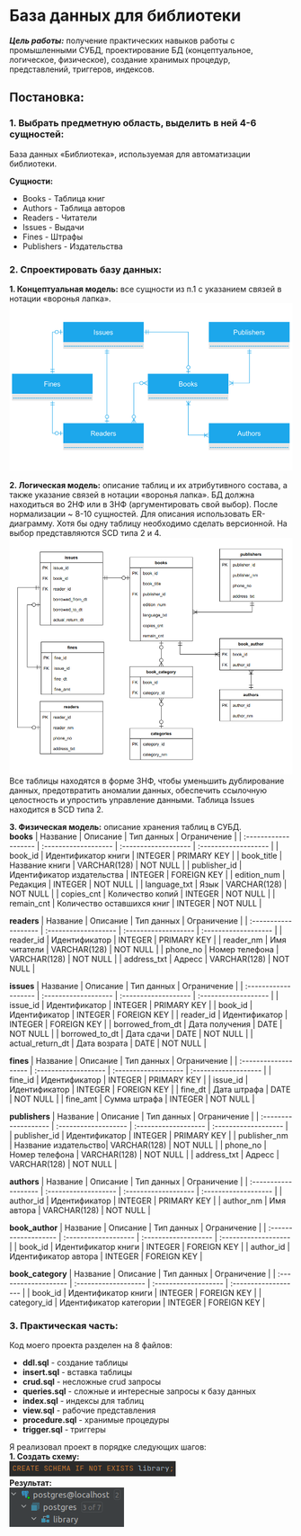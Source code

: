 # База данных для библиотеки

***Цель работы:*** получение практических навыков работы с промышленными СУБД, проектирование БД (концептуальное, логическое, физическое), создание хранимых процедур, представлений, триггеров, индексов.

## Постановка:

### 1. Выбрать предметную область, выделить в ней 4-6 сущностей:
База данных «Библиотека», используемая для автоматизации библиотеки.

**Сущности:**
- Books - Таблица книг
- Authors - Таблица авторов
- Readers - Читатели
- Issues - Выдачи
- Fines - Штрафы
- Publishers - Издательства
### 2. Спроектировать базу данных:
**1. Концептуальная модель:** все сущности из п.1 с указанием связей в нотации «воронья лапка».
![](https://github.com/ngnhtrg/Library-Management-System/blob/master/pics/conceptual.png)

**2. Логическая модель:** описание таблиц и их атрибутивного состава, а также указание связей в нотации «воронья лапка». БД должна находиться во 2НФ или в 3НФ (аргументировать свой выбор). После нормализации ~ 8-10 сущностей. Для описания использовать ER-диаграмму. Хотя бы одну таблицу необходимо сделать версионной. На выбор представляются SCD типа 2 и 4.
![](https://github.com/ngnhtrg/Library-Management-System/blob/master/pics/logic.png)
Все таблицы находятся в форме 3НФ, чтобы уменьшить дублирование данных, предотвратить аномалии данных, обеспечить ссылочную целостность и упростить управление данными. Таблица Issues находится в SCD типа 2.

**3. Физическая модель:** описание хранения таблиц в СУБД.  
**books**
| Название             | Описание             | Тип данных           | Ограничение          |
| :------------------- | :------------------- | :------------------- | :------------------- |
| book_id              | Идентификатор книги  | INTEGER              | PRIMARY KEY          |
| book_title           | Название книги       | VARCHAR(128)         | NOT NULL             |
| publisher_id         | Идентификатор издательства | INTEGER        | FOREIGN KEY          |
| edition_num          | Редакция             | INTEGER              | NOT NULL             |
| language_txt         | Язык                 | VARCHAR(128)         | NOT NULL             |
| copies_cnt           | Количество копий     | INTEGER              | NOT NULL             |
| remain_cnt           | Количество оставшихся книг | INTEGER        | NOT NULL             |

**readers**
| Название             | Описание             | Тип данных           | Ограничение          |
| :------------------- | :------------------- | :------------------- | :------------------- |
| reader_id            | Идентификатор        | INTEGER              | PRIMARY KEY          |
| reader_nm            | Имя читатели         | VARCHAR(128)         | NOT NULL             |
| phone_no             | Номер телефона       | VARCHAR(128)         | NOT NULL             |
| address_txt          | Адресс               | VARCHAR(128)         | NOT NULL             |

**issues**
| Название             | Описание             | Тип данных           | Ограничение          |
| :------------------- | :------------------- | :------------------- | :------------------- |
| issue_id             | Идентификатор        | INTEGER              | PRIMARY KEY          |
| book_id              | Идентификатор        | INTEGER              | FOREIGN KEY          |
| reader_id            | Идентификатор        | INTEGER              | FOREIGN KEY          |
| borrowed_from_dt     | Дата получения       | DATE                 | NOT NULL             |
| borrowed_to_dt       | Дата сдачи           | DATE                 | NOT NULL             |
| actual_return_dt     | Дата возрата         | DATE                 | NOT NULL             |


**fines**
| Название             | Описание             | Тип данных           | Ограничение          |
| :------------------- | :------------------- | :------------------- | :------------------- |
| fine_id              | Идентификатор        | INTEGER              | PRIMARY KEY          |
| issue_id             | Идентификатор        | INTEGER              | FOREIGN KEY          |
| fine_dt              | Дата штрафа          | DATE                 | NOT NULL             |
| fine_amt             | Сумма штрафа         | INTEGER              | NOT NULL             |

**publishers**
| Название             | Описание             | Тип данных           | Ограничение          |
| :------------------- | :------------------- | :------------------- | :------------------- |
| publisher_id         | Идентификатор        | INTEGER              | PRIMARY KEY          |
| publisher_nm         | Название издательство| VARCHAR(128)         | NOT NULL             |
| phone_no             | Номер телефона       | VARCHAR(128)         | NOT NULL             |
| address_txt          | Адресс               | VARCHAR(128)         | NOT NULL             |

**authors**
| Название             | Описание             | Тип данных           | Ограничение          |
| :------------------- | :------------------- | :------------------- | :------------------- |
| author_id            | Идентификатор        | INTEGER              | PRIMARY KEY          |
| author_nm            | Имя автора           | VARCHAR(128)         | NOT NULL             |

**book_author**
| Название             | Описание             | Тип данных           | Ограничение          |
| :------------------- | :------------------- | :------------------- | :------------------- |
| book_id              | Идентификатор книги  | INTEGER              | FOREIGN KEY          |
| author_id            | Идентификатор автора | INTEGER              | FOREIGN KEY          |

**book_category**
| Название             | Описание             | Тип данных           | Ограничение          |
| :------------------- | :------------------- | :------------------- | :------------------- |
| book_id              | Идентификатор книги  | INTEGER              | FOREIGN KEY          |
| category_id          | Идентификатор категории | INTEGER           | FOREIGN KEY          |

### 3. Практическая часть:

Код моего проекта разделен на 8 файлов:

- **ddl.sql** - создание таблицы
- **insert.sql** - вставка таблицы
- **crud.sql** - несложные crud запросы
- **queries.sql** - сложные и интересные запросы к базу данных
- **index.sql** - индексы для таблиц
- **view.sql** - рабочие представления 
- **procedure.sql** - хранимые процедуры
- **trigger.sql** - триггеры

Я реализовал проект в порядке следующих шагов:  
**1. Создать схему:**  
![](https://github.com/ngnhtrg/Library-Management-System/blob/master/pics/1-1.png)  
**Результат:**  
![](https://github.com/ngnhtrg/Library-Management-System/blob/master/pics/1-2.png)